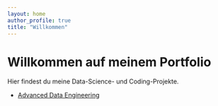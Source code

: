 ```yaml
---
layout: home
author_profile: true
title: "Willkommen"
---
```


# Willkommen auf meinem Portfolio

Hier findest du meine Data-Science- und Coding-Projekte.

- [Advanced Data Engineering](Advanced%20Data%20Engineering/)
